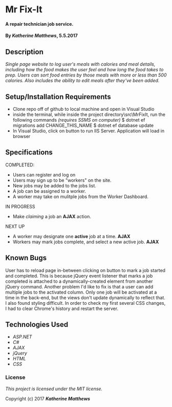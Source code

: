# Mr Fix-It
#### A repair technician job service.

#### By _**Katherine Matthews**_, 5.5.2017

## Description

_Single page website to log user's meals with calories and meal details, including how the food makes the user feel and how long the food takes to prep. Users can sort food entries by those meals with more or less than 500 calories. Also includes the ability to edit meals after they've been added._

## Setup/Installation Requirements

* Clone repo off of github to local machine and open in Visual Studio
* inside the terminal, while inside the project directory\src\MrFixIt, run the following commands
_(requires SSMS on computer)_
      $ dotnet ef migrations add CHANGE_THIS_NAME
      $ dotnet ef database update
* In Visual Studio, click on button to run IIS Server. Application will load in browser

## Specifications

COMPLETED:
* Users can register and log on
* Users may sign up to be "workers" on the site.
* New jobs may be added to the jobs list.
* A job can be assigned to a worker.
* A worker may take on mulitple jobs from the Worker Dashboard.

IN PROGRESS
* Make *claiming* a job an **AJAX** action.

NEXT UP
* A worker may designate one **active** job at a time. **AJAX**
* Workers may mark jobs complete, and select a new active job. **AJAX**

## Known Bugs

User has to reload page in-between clicking on button to mark a job started and completed. This is because jQuery event listener that marks a job completed is attached to a dynamically-created element from another jQuery command. Another problem I'd like to fix is that a user can add multiple jobs to the activated column. Only one job will be activated at a time in the back-end, but the views don't update dynamically to reflect that. I also found styling difficult. In order to check my first several CSS changes, I had to clear Chrome's history and restart the server. 

## Technologies Used

* _ASP.NET_
* _C#_
* _AJAX_
* _jQuery_
* _HTML_
* _CSS_

### License

*This project is licensed under the MIT license.*

Copyright (c) 2017 **_Katherine Matthews_**
